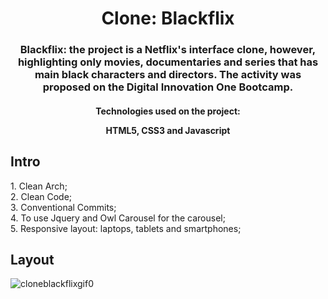 <h1 align="center">
  Clone: Blackflix
</h1>
<h3 align="center">Blackflix: the project is a Netflix's interface clone, however, highlighting  only movies, documentaries and series that has main black characters and directors. The activity was proposed on the Digital Innovation One Bootcamp.</h3 align="center">
<h4 align="center">Technologies used on the project:</h4align="center">
<p align="center">HTML5, CSS3 and Javascript</p align="center">

## Intro

<p>1. Clean Arch;</br>
2. Clean Code;</br>
3. Conventional Commits;</br>
4. To use Jquery and Owl Carousel for the carousel;</br>
5. Responsive layout: laptops, tablets and smartphones;</p>

## Layout

![cloneblackflixgif0](https://user-images.githubusercontent.com/96597131/150657049-d29dd66b-ad76-48b0-813b-236ee58dfd9f.gif)
